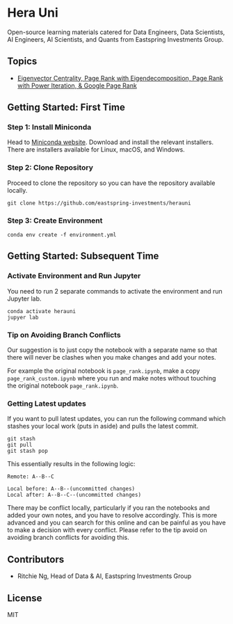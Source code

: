 # Hera Uni

Open-source learning materials catered for Data Engineers, Data Scientists, AI Engineers, AI Scientists, and Quants from Eastspring Investments Group.

## Topics
- [Eigenvector Centrality, Page Rank with Eigendecomposition, Page Rank with Power Iteration, & Google Page Rank](https://github.com/eastspring-investments/herauni/blob/main/notebooks/page_rank.ipynb)

## Getting Started: First Time

### Step 1: Install Miniconda

Head to [Miniconda website](https://docs.conda.io/en/latest/miniconda.html). Download and install the relevant installers. There are installers available for Linux, macOS, and Windows.

### Step 2: Clone Repository

Proceed to clone the repository so you can have the repository available locally.

```
git clone https://github.com/eastspring-investments/herauni
```

### Step 3: Create Environment

```
conda env create -f environment.yml
```

## Getting Started: Subsequent Time

### Activate Environment and Run Jupyter

You need to run 2 separate commands to activate the environment and run Jupyter lab.

```
conda activate herauni
jupyer lab
```

### Tip on Avoiding Branch Conflicts

Our suggestion is to just copy the notebook with a separate name so that there will never be clashes when you make changes and add your notes.

For example the original notebook is `page_rank.ipynb`, make a copy `page_rank_custom.ipynb` where you run and make notes without touching the original notebook `page_rank.ipynb`.

### Getting Latest updates

If you want to pull latest updates, you can run the following command which stashes your local work (puts in aside) and pulls the latest commit.

```
git stash
git pull
git stash pop
```

This essentially results in the following logic:

```
Remote: A--B--C

Local before: A--B--(uncommitted changes)
Local after: A--B--C--(uncommitted changes)
```

There may be conflict locally, particularly if you ran the notebooks and added your own notes, and you have to resolve accordingly. This is more advanced and you can search for this online and can be painful as you have to make a decision with every conflict. Please refer to the tip avoid on avoiding branch conflicts for avoiding this.

## Contributors
- Ritchie Ng, Head of Data & AI, Eastspring Investments Group

## License
MIT
